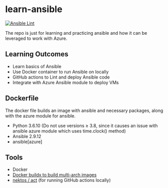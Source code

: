 # learn-ansible 
[![Ansible Lint](https://github.com/Sanjay-George/learn-ansible/actions/workflows/ansible-lint.yml/badge.svg)](https://github.com/Sanjay-George/learn-ansible/actions/workflows/ansible-lint.yml)

The repo is just for learning and practicing ansible and how it can be leveraged to work with Azure. 

## Learning Outcomes
* Learn basics of Ansible
* Use Docker container to run Ansible on locally
* GitHub actions to Lint and deploy Ansible code
* Integrate with Azure Ansible module to deploy VMs

## Dockerfile
The docker file builds an image with ansible and necessary packages, along with the azure module for ansible. 
- Python 3.6.10  (Do not use versions ≥ 3.8, since it causes an issue with ansible azure module which uses time.clock() method)
- Ansible 2.9.12
- ansible[azure]


## Tools
* Docker
* [Docker buildx to build multi-arch images](https://www.docker.com/blog/multi-arch-images/) 
* [nektos / act](https://github.com/nektos/act) (for running GitHub actions locally)